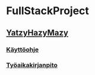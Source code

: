 # FullStackProject
## [YatzyHazyMazy](https://quiet-lake-59234.herokuapp.com/)

### [Käyttöohje](https://github.com/Eddiejjay/FullStackProject/blob/main/Documents/K%C3%A4ytt%C3%B6ohje.md)
### [Työaikakirjanpito](https://github.com/Eddiejjay/FullStackProject/blob/main/Documents/tuntikirjanpito.md)
